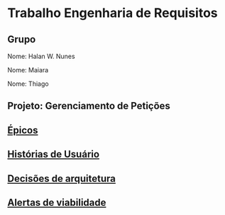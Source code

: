 # Trabalho Engenharia de Requisitos

## Grupo

Nome: Halan W. Nunes

Nome: Maiara

Nome: Thiago

## Projeto: Gerenciamento de Petições

## [Épicos](../../../pos-catolica/milestones)

## [Histórias de Usuário](../../../pos-catolica/issues)

## [Decisões de arquitetura](doc/architecture/decisions)

## [Alertas de viabilidade](doc/risk)



